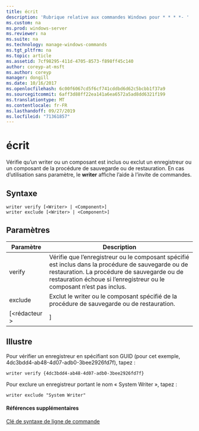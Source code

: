 ```yaml
---
title: écrit
description: 'Rubrique relative aux commandes Windows pour * * * *- '
ms.custom: na
ms.prod: windows-server
ms.reviewer: na
ms.suite: na
ms.technology: manage-windows-commands
ms.tgt_pltfrm: na
ms.topic: article
ms.assetid: 7cf98295-411d-4705-8573-f898ff45c140
author: coreyp-at-msft
ms.author: coreyp
manager: dongill
ms.date: 10/16/2017
ms.openlocfilehash: 6c00f6067cd5f6cf741cddbd6d62c5bcbb1f37a9
ms.sourcegitcommit: 6aff3d88ff22ea141a6ea6572a5ad8dd6321f199
ms.translationtype: MT
ms.contentlocale: fr-FR
ms.lasthandoff: 09/27/2019
ms.locfileid: "71361857"
---
```

# <a name="writer"></a>écrit



Vérifie qu’un writer ou un composant est inclus ou exclut un enregistreur ou un composant de la procédure de sauvegarde ou de restauration. En cas d’utilisation sans paramètre, le **writer** affiche l’aide à l’invite de commandes.

## <a name="syntax"></a>Syntaxe

```
writer verify [<Writer> | <Component>]
writer exclude [<Writer> | <Component>]
```

## <a name="parameters"></a>Paramètres

| Paramètre  |                                                                                      Description                                                                                      |
|------------|---------------------------------------------------------------------------------------------------------------------------------------------------------------------------------------|
|   verify   | Vérifie que l’enregistreur ou le composant spécifié est inclus dans la procédure de sauvegarde ou de restauration. La procédure de sauvegarde ou de restauration échoue si l’enregistreur ou le composant n’est pas inclus. |
|  exclude   |                                                   Exclut le writer ou le composant spécifié de la procédure de sauvegarde ou de restauration.                                                    |
| [\<rédacteur > |                                                                                     <Component>]                                                                                      |

## <a name="BKMK_examples"></a>Illustre

Pour vérifier un enregistreur en spécifiant son GUID (pour cet exemple, 4dc3bdd4-ab48-4d07-adb0-3bee2926fd7f), tapez :
```
writer verify {4dc3bdd4-ab48-4d07-adb0-3bee2926fd7f}
```
Pour exclure un enregistreur portant le nom « System Writer », tapez :
```
writer exclude "System Writer"
```

#### <a name="additional-references"></a>Références supplémentaires

[Clé de syntaxe de ligne de commande](command-line-syntax-key.md)